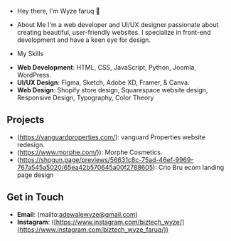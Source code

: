 * Hey there, I'm Wyze faruq 👋

* About Me
I'm a web developer and UI/UX designer passionate about creating beautiful, user-friendly websites. I specialize in front-end development and have a keen eye for design.

* My Skills
- **Web Development**: HTML, CSS, JavaScript, Python, Joomla, WordPress.
- **UI/UX Design**: Figma, Sketch, Adobe XD, Framer, & Canva.
- **Web Design**: Shopify store design, Squarespace website design, Responsive Design, Typography, Color Theory

## Projects
- (https://vanguardproperties.com/): vanguard Properties website redesign.
- (https://www.morphe.com/)): Morphe Cosmetics.
- (https://shogun.page/previews/56631c8c-75ad-46ef-9969-767a545a5020/65ea42b570645a00f2788605): Crio Bru ecom landing page design

## Get in Touch
- **Email**: (mailto:adewalewyze@gmail.com)
- **Instagram**: ([https://www.instagram.com/biztech_wyze/](https://www.instagram.com/biztech_wyze_faruq/))
